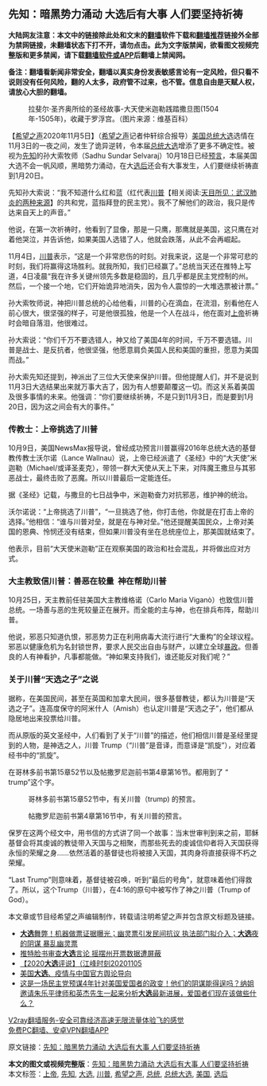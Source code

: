 <h2>先知：暗黑势力涌动 大选后有大事 人们要坚持祈祷</h2> <p class="notice"><b>大陆网友注意：本文中的链接除此处和文末的<a href="https://github.com/bannedbook/fanqiang" >翻墙</a>软件下载和<a href="https://github.com/killgcd/justmysocks/blob/master/README.md">翻墙推荐</a>链接外全部为禁网链接，未翻墙状态下打不开，请勿点击。此为文字版禁闻，欲看图文视频完整版和更多禁闻，请下载<a href="https://github.com/bannedbook/fanqiang">翻墙软件或APP</a>后翻墙上禁闻网。</p><p>备注：翻墙看新闻非常安全，翻墙以真实身份发表敏感言论有一定风险，但只看不说则没有任何风险，翻的人太多，政府管不过来，也不管。信息自由是天赋人权，请放心大胆的翻墙。</b></p>  <div class="entry"> <figure><figcaption>拉斐尔·圣齐奥所绘的圣经故事-大天使米迦勒践踏撒旦图(1504年-1505年)，收藏于罗浮宫。（图片来源：维基百科）</figcaption></figure> <p>【<span class='wp_keywordlink_affiliate'><a href="https://www.soundofhope.org" title="希望之声" target="_blank">希望之声</a></span>2020年11月5日】（<a href="https://www.bannedbook.org/bnews/tag/%e5%b8%8c%e6%9c%9b%e4%b9%8b%e5%a3%b0/" class="st_tag internal_tag" rel="tag" title="标签 希望之声 下的日志">希望之声</a>记者仲轩综合报导）<a href="https://www.bannedbook.org/bnews/tag/%e7%be%8e%e5%9b%bd/" class="st_tag internal_tag" rel="tag" title="标签 美国 下的日志">美国</a><a href="https://www.bannedbook.org/bnews/tag/%e6%80%bb%e7%bb%9f%e5%a4%a7%e9%80%89/" class="st_tag internal_tag" rel="tag" title="标签 总统大选 下的日志">总统大选</a>选情在11月3日的一夜之间，发生了诡异逆转，令本届<a href="https://www.bannedbook.org/bnews/tag/%e6%80%bb%e7%bb%9f/" class="st_tag internal_tag" rel="tag" title="标签 总统 下的日志">总统</a><a href="https://www.bannedbook.org/bnews/tag/%e5%a4%a7%e9%80%89/" class="st_tag internal_tag" rel="tag" title="标签 大选 下的日志">大选</a>增添了更多不确定性。被视为<a href="https://www.bannedbook.org/bnews/tag/%e5%85%88%e7%9f%a5/" class="st_tag internal_tag" rel="tag" title="标签 先知 下的日志">先知</a>的孙大索牧师（Sadhu Sundar Selvaraj）10月18日已经<span class='wp_keywordlink'><a href="https://www.bannedbook.org/forum5/" title="预言玄学禁书下载" rel="nofollow">预言</a></span>，本届美国大选不会一帆风顺，黑暗势力涌动，在大<a href="https://www.bannedbook.org/bnews/tag/%E9%80%89%E5%90%8E/" class="st_tag internal_tag" rel="tag" title="标签 选后 下的日志">选后</a>还会有大事发生，人们要继续祈祷直到1月20日。</p> <p>先知孙大索说：“我不知道什么红和蓝（红代表<span class='wp_keywordlink'><a href="https://www.bannedbook.org/bnews/comments/20200816/1381118.html" title="天目所见：川普将再赢总统大选 共和党掌参众两院" target="_blank">川普</a></span>【相关阅读:<a href='https://www.bannedbook.org/bnews/comments/20200816/1381123.html' target='_blank'>天目所见：武汉肺炎的两种来源</a>】的共和党，蓝指拜登的民主党）。我不了解他们的政治，我只是传达来自天上的声音。”</p> <p>他说，在第一次祈祷时，他看到了显像，那是一只鹰，那鹰就是美国，这只鹰在对着他哭泣，并告诉他，如果美国人选错了人，他就会跌落，从此不会再崛起。</p> <p>11月4日，<a href="https://www.bannedbook.org/bnews/tag/%e5%b7%9d%e6%99%ae/" class="st_tag internal_tag" rel="tag" title="标签 川普 下的日志">川普</a>表示，“这是一个非常悲伤的时刻。对我来说，这是一个非常可悲的时刻，我们将赢得这场胜利。就我所知，我们已经赢了。”总统当天还在推特上写道，4日凌晨“我在许多关键州领先多数是稳固的，且几乎都是民主党控制的州。然后，一个接一个地，它们开始诡异地消失，因为令人震惊的一大堆选票被计票。”</p> <p>孙大索牧师说，神把川普总统的心给他看，川普的心在滴血，在流泪，别看他在人前心很大，很坚强的样子，可是他很孤独，他是一个人在战斗，他在面对<a href="https://www.bannedbook.org/bnews/tag/%e4%b8%8a%e5%b8%9d/" class="st_tag internal_tag" rel="tag" title="标签 上帝 下的日志">上帝</a>祈祷时会暗自落泪，他很难过。</p>  <p>孙大索说：“你们千万不要选错人，神又给了美国4年的时间，千万不要选错。川普是战士、是反抗者，他很坚强，他愿意肩负美国人民和美国的重担，愿意为美国而战。”</p> <p>孙大索先知还提到，神派出了三位大天使来保护川普。但他提醒人们，并不是说到11月3日大选结果出来就万事大吉了，因为有人想要颠覆这一切。而这关系着美国及很多事情的未来。他强调：“你们要继续祈祷，不是只到11月3日，而是要到1月20日，因为这之间会有大的事件。”</p> <h3>传教士：上帝挑选了川普</h3> <p>10月9日，美国NewsMax报导说，曾经成功预言川普赢得2016年总统大选的基督教传教士沃尔诺（Lance Wallnau）说，上帝已经派遣了《圣经》中的“大天使”米迦勒（Michael/或译圣麦克），带领一群大天使从天上下来，对阵魔王撒旦与其邪恶战士，最终击败了恶魔。所以川普最后一定能连任。</p> <p>据《圣经》记载，与撒旦的七日战争中，米迦勒奋力对抗邪恶，维护神的统治。</p> <p>沃尔诺说：“上帝挑选了川普”，“一旦挑选了他，你打击他，你就是在打击上帝的选择。”他相信：“谁与川普对垒，就是在与神对垒。”他还提醒美国民众，上帝对美国的恩典、怜悯还没有结束，但如果川普没有坐在总统座位上，那美国就结束了。</p>  <p>他表示，目前“大天使米迦勒”正在观察美国的政治和社会混乱，并将做出应对方式。</p> <h3>大主教致信川普：善恶在较量  神在帮助川普</h3> <p>10月25日，天主教前任驻美国大主教维格诺（Carlo Maria Viganò）也致信川普总统。一场善与恶的生死较量正在展开。而全能的主与神，也在排兵布阵，帮助川普。</p> <p>他说，邪恶只知道仇恨，邪恶势力正在利用病毒大流行进行“大重构”的全球议程。邪恶以健康危机为名封锁世界，要求人民交出自由与财产，以建立全球<span class='wp_keywordlink'><a href="https://www.bannedbook.org/forum11/topic276.html" title="禁片：评中国共产党的暴政" target="_blank">暴政</a></span>。但善良的人有神看护，凡事都能做。“神如果支持我们，谁还能反对我们呢？”</p> <h3>关于川普“天选之子”之说</h3> <p>据称，在美国民间，甚至在英国和加拿大民间，很多基督教徒，都认为川普是“天选之子”。连高度保守的阿米什人（Amish）也认定川普是“天选之子”，他们都从隐居地出来投票给川普。</p> <p>而从原版的英文圣经中，人们看到了关于“川普”的描述，他们相信川普是圣经里提到的人物，是神选之人，川普 Trump（“川普”是音译，而意译是“凯旋”），对应着经书中的“凯旋”。</p>  <p>在哥林多前书第15章52节以及帖撒罗尼迦前书第4章第16节。都用到了 “ trump”这个字。</p> <figure><figcaption>哥林多前书第15章52节中，有关川普（trump) 的预言。</figcaption></figure> <figure><figcaption>帖撒罗尼迦前书第4章第16节中，有关川普的预言。</figcaption></figure> <p>保罗在这两个经文中，用书信的方式讲了同一个故事：当末世审判到来之前，耶稣基督会将其虔诚的教徒带入天国与之相聚，而那些死去的虔诚信仰者将入天国获得永恒的荣耀之身……依然活着的基督徒也将被接入天国，其肉身将直接获得不朽之荣耀。</p> <p>“Last Trump”则意味着，基督徒被召唤，听到“最后的号角”，就意味着他们得救了。所以，这个Trump（川普），在4:16的原句中被写作了神之川普（Trump of God）。</p> <p>本文章或节目经希望之声编辑制作，转载请注明希望之声并包含原文标题及链接。</p> <ul class='op-related-articles' title='相关阅读'> <li><a href='https://www.bannedbook.org/bnews/bannedvideo/20201106/1426525.html' target='_blank'><b>大选</b>舞弊！机器做票证据曝光；幽灵票引发民间抗议 执法部门拟介入；<b>大选</b>夜的阴谋 暴乱幽灵票</a></li> <li><a href='https://www.bannedbook.org/bnews/bannedvideo/20201106/1426506.html' target='_blank'>推特脸书审查<b>大选</b>言论 摇摆州开票数据遭屏蔽</a></li> <li><a href='https://www.bannedbook.org/bnews/taiwannews/20201106/1426503.html' target='_blank'>【2020<b>大选</b>评说】（江峰时刻20201105</a></li> <li><a href='https://www.bannedbook.org/bnews/worldnews/usa/20201106/1426498.html' target='_blank'>美国<b>大选</b>、疫情与中国官方舆论导向</a></li> <li><a href='https://www.bannedbook.org/bnews/bannedvideo/20201106/1426496.html' target='_blank'>这是一场民主党预谋4年针对美国爱国者的政变！他们的阴谋能得逞吗？纳姐邀请朱乐平律师和英杰先生一起来分析<b>大选</b>最新进展，爱国者们现在该做些什么？</a></li> </ul> <p class="texttj"> <a href="https://www.bannedbook.org/forum23/topic22702.html" target="_blank">V2ray翻墙服务-安全可靠经济高速无限流量体验飞的感觉</a><br/> <a href="https://github.com/bannedbook/fanqiang/wiki/%E7%A6%81%E9%97%BB%E7%BD%91%E5%AE%89%E5%8D%93%E7%BF%BB%E5%A2%99%E6%96%B0%E9%97%BBAPP" target="_blank">免费PC翻墙、安卓VPN翻墙APP</a></p><p>原文链接：<a class="src_link"  href="https://www.soundofhope.org/post/439741" target="_blank">先知：暗黑势力涌动 大选后有大事 人们要坚持祈祷</a></p> <a name='sharetosocial'></a>       <div><b>本文的图文或视频完整版</b>：<a href='https://www.bannedbook.org/bnews/comments/20201106/1426532.html'>先知：暗黑势力涌动 大选后有大事 人们要坚持祈祷</a></div>  </div><!--END ENTRY--> <div class="postfooter"> <div>本文标签：<a href="https://www.bannedbook.org/bnews/tag/%e4%b8%8a%e5%b8%9d/" rel="tag">上帝</a>, <a href="https://www.bannedbook.org/bnews/tag/%e5%85%88%e7%9f%a5/" rel="tag">先知</a>, <a href="https://www.bannedbook.org/bnews/tag/%e5%a4%a7%e9%80%89/" rel="tag">大选</a>, <a href="https://www.bannedbook.org/bnews/tag/%e5%b7%9d%e6%99%ae/" rel="tag">川普</a>, <a href="https://www.bannedbook.org/bnews/tag/%e5%b8%8c%e6%9c%9b%e4%b9%8b%e5%a3%b0/" rel="tag">希望之声</a>, <a href="https://www.bannedbook.org/bnews/tag/%e6%80%bb%e7%bb%9f/" rel="tag">总统</a>, <a href="https://www.bannedbook.org/bnews/tag/%e6%80%bb%e7%bb%9f%e5%a4%a7%e9%80%89/" rel="tag">总统大选</a>, <a href="https://www.bannedbook.org/bnews/tag/%e7%be%8e%e5%9b%bd/" rel="tag">美国</a>, <a href="https://www.bannedbook.org/bnews/tag/%E9%80%89%E5%90%8E/" rel="tag">选后</a></div>  </div><!--END POSTFOOTER--> 